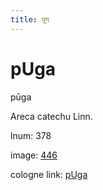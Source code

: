 ```yaml
---
title: पूग
---
```


# pUga

pūga  <div n="P" />Areca catechu Linn.

lnum: 378

image: [446](https://www.sanskrit-lexicon.uni-koeln.de/scans/csl-apidev/servepdf.php?dict=snp&page=446)

cologne link: [pUga](https://sanskrit-lexicon.uni-koeln.de/scans/csl-apidev/getword.php?dict=snp&key=pUga)

